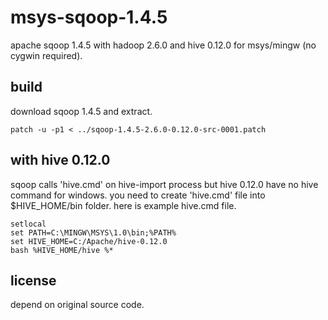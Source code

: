 # msys-sqoop-1.4.5

apache sqoop 1.4.5 with hadoop 2.6.0 and hive 0.12.0 for msys/mingw (no cygwin required).

## build

download sqoop 1.4.5 and extract.

```
patch -u -p1 < ../sqoop-1.4.5-2.6.0-0.12.0-src-0001.patch
```


## with hive 0.12.0

sqoop calls 'hive.cmd' on hive-import process but hive 0.12.0 have no hive command for windows.
you need to create 'hive.cmd' file into $HIVE_HOME/bin folder.
here is example hive.cmd file.

```
setlocal
set PATH=C:\MINGW\MSYS\1.0\bin;%PATH%
set HIVE_HOME=C:/Apache/hive-0.12.0
bash %HIVE_HOME/hive %*
```

## license
depend on original source code.

